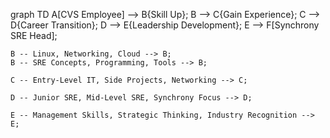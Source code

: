 graph TD
    A[CVS Employee] --> B{Skill Up};
    B --> C{Gain Experience};
    C --> D{Career Transition};
    D --> E{Leadership Development};
    E --> F[Synchrony SRE Head];
    
    B -- Linux, Networking, Cloud --> B;
    B -- SRE Concepts, Programming, Tools --> B;
    
    C -- Entry-Level IT, Side Projects, Networking --> C;
    
    D -- Junior SRE, Mid-Level SRE, Synchrony Focus --> D;
    
    E -- Management Skills, Strategic Thinking, Industry Recognition --> E;
